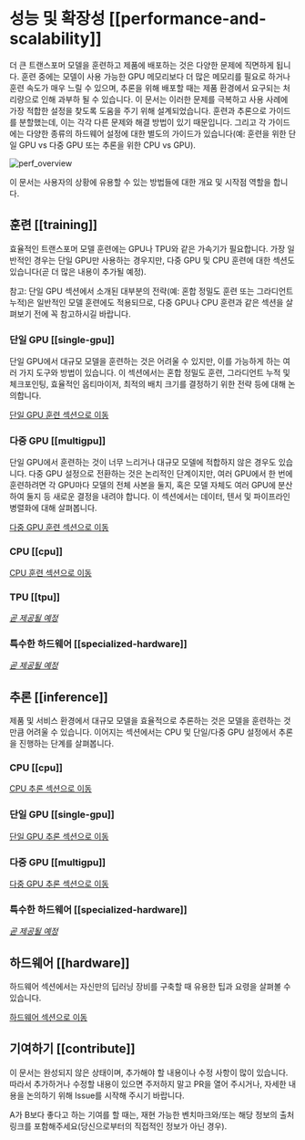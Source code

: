 <!---
Copyright 2021 The HuggingFace Team. All rights reserved.

Licensed under the Apache License, Version 2.0 (the "License");
you may not use this file except in compliance with the License.
You may obtain a copy of the License at

    http://www.apache.org/licenses/LICENSE-2.0

Unless required by applicable law or agreed to in writing, software
distributed under the License is distributed on an "AS IS" BASIS,
WITHOUT WARRANTIES OR CONDITIONS OF ANY KIND, either express or implied.
See the License for the specific language governing permissions and
limitations under the License.

⚠️ Note that this file is in Markdown but contain specific syntax for our doc-builder (similar to MDX) that may not be
rendered properly in your Markdown viewer.

-->

# 성능 및 확장성 [[performance-and-scalability]]

더 큰 트랜스포머 모델을 훈련하고 제품에 배포하는 것은 다양한 문제에 직면하게 됩니다. 훈련 중에는 모델이 사용 가능한 GPU 메모리보다 더 많은 메모리를 필요로 하거나 훈련 속도가 매우 느릴 수 있으며, 추론을 위해 배포할 때는 제품 환경에서 요구되는 처리량으로 인해 과부하 될 수 있습니다. 이 문서는 이러한 문제를 극복하고 사용 사례에 가장 적합한 설정을 찾도록 도움을 주기 위해 설계되었습니다. 훈련과 추론으로 가이드를 분할했는데, 이는 각각 다른 문제와 해결 방법이 있기 때문입니다. 그리고 각 가이드에는 다양한 종류의 하드웨어 설정에 대한 별도의 가이드가 있습니다(예: 훈련을 위한 단일 GPU vs 다중 GPU 또는 추론을 위한 CPU vs GPU).

![perf_overview](https://huggingface.co/datasets/huggingface/documentation-images/resolve/main/perf_overview.png)

이 문서는 사용자의 상황에 유용할 수 있는 방법들에 대한 개요 및 시작점 역할을 합니다.

## 훈련 [[training]]

효율적인 트랜스포머 모델 훈련에는 GPU나 TPU와 같은 가속기가 필요합니다. 가장 일반적인 경우는 단일 GPU만 사용하는 경우지만, 다중 GPU 및 CPU 훈련에 대한 섹션도 있습니다(곧 더 많은 내용이 추가될 예정).

<Tip>

 참고: 단일 GPU 섹션에서 소개된 대부분의 전략(예: 혼합 정밀도 훈련 또는 그라디언트 누적)은 일반적인 모델 훈련에도 적용되므로, 다중 GPU나 CPU 훈련과 같은 섹션을 살펴보기 전에 꼭 참고하시길 바랍니다.

</Tip>

### 단일 GPU [[single-gpu]]

단일 GPU에서 대규모 모델을 훈련하는 것은 어려울 수 있지만, 이를 가능하게 하는 여러 가지 도구와 방법이 있습니다. 이 섹션에서는 혼합 정밀도 훈련, 그라디언트 누적 및 체크포인팅, 효율적인 옵티마이저, 최적의 배치 크기를 결정하기 위한 전략 등에 대해 논의합니다.

[단일 GPU 훈련 섹션으로 이동](perf_train_gpu_one)

### 다중 GPU [[multigpu]]

단일 GPU에서 훈련하는 것이 너무 느리거나 대규모 모델에 적합하지 않은 경우도 있습니다. 다중 GPU 설정으로 전환하는 것은 논리적인 단계이지만, 여러 GPU에서 한 번에 훈련하려면 각 GPU마다 모델의 전체 사본을 둘지, 혹은 모델 자체도 여러 GPU에 분산하여 둘지 등 새로운 결정을 내려야 합니다. 이 섹션에서는 데이터, 텐서 및 파이프라인 병렬화에 대해 살펴봅니다.

[다중 GPU 훈련 섹션으로 이동](perf_train_gpu_many)

### CPU [[cpu]]


[CPU 훈련 섹션으로 이동](perf_train_cpu)


### TPU [[tpu]]

[_곧 제공될 예정_](perf_train_tpu)

### 특수한 하드웨어 [[specialized-hardware]]

[_곧 제공될 예정_](perf_train_special)

## 추론 [[inference]]

제품 및 서비스 환경에서 대규모 모델을 효율적으로 추론하는 것은 모델을 훈련하는 것만큼 어려울 수 있습니다. 이어지는 섹션에서는 CPU 및 단일/다중 GPU 설정에서 추론을 진행하는 단계를 살펴봅니다.

### CPU [[cpu]]

[CPU 추론 섹션으로 이동](perf_infer_cpu)

### 단일 GPU [[single-gpu]]

[단일 GPU 추론 섹션으로 이동](perf_infer_gpu_one)

### 다중 GPU [[multigpu]]

[다중 GPU 추론 섹션으로 이동](perf_infer_gpu_many)

### 특수한 하드웨어 [[specialized-hardware]]

[_곧 제공될 예정_](perf_infer_special)

## 하드웨어 [[hardware]]

하드웨어 섹션에서는 자신만의 딥러닝 장비를 구축할 때 유용한 팁과 요령을 살펴볼 수 있습니다.

[하드웨어 섹션으로 이동](perf_hardware)


## 기여하기 [[contribute]]

이 문서는 완성되지 않은 상태이며, 추가해야 할 내용이나 수정 사항이 많이 있습니다. 따라서 추가하거나 수정할 내용이 있으면 주저하지 말고 PR을 열어 주시거나, 자세한 내용을 논의하기 위해 Issue를 시작해 주시기 바랍니다.

A가 B보다 좋다고 하는 기여를 할 때는, 재현 가능한 벤치마크와/또는 해당 정보의 출처 링크를 포함해주세요(당신으로부터의 직접적인 정보가 아닌 경우).